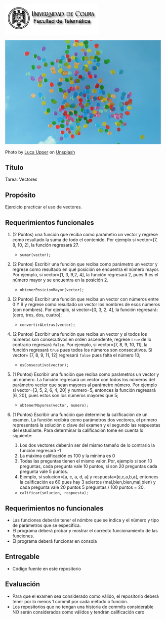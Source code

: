 
![Logo UCOL](img/ucol-logo.jpg)

![Portada](img/cover.jpg)

<span>Photo by <a href="https://unsplash.com/@lucistan?utm_source=unsplash&amp;utm_medium=referral&amp;utm_content=creditCopyText">Luca Upper</a> on <a href="https://unsplash.com/s/photos/fun?utm_source=unsplash&amp;utm_medium=referral&amp;utm_content=creditCopyText">Unsplash</a></span>

## Título

Tarea: Vectores

## Propósito

Ejercicio practicar el uso de vectores.

## Requerimientos funcionales

1. (2 Puntos) una función que reciba como parámetro un vector y regrese como resultado la suma de todo el contenido. Por ejemplo si vector=[7, 8, 10, 2], la función regresará 27.
     - `sumar(vector);`

2. (2 Puntos) Escribir una función que reciba como parámetro un vector y regrese como resultado en qué posición se encuentra el número mayor. Por ejemplo, si vector=[1, 3, 9,2, 4], la función regresará 2, pues 9 es el número mayor y se encuentra en la posición 2.
   - `obtenerPosicionMayor(vector);`
  
3. (2 Puntos) Escribir una función que reciba un vector con números entre 0 Y 9 y regrese como resultado un vector los nombres de esos números (con nombres). Por ejemplo, si vector=[0, 3, 2, 4], la función regresará: [cero, tres, dos, cuatro];
     - `convertirALetras(vector);`
 
4. (2 Puntos) Escribir una función que reciba un vector y si todos los números son consecutivos en orden ascendente, regrese `true`  de lo contrario regresará `false`. Por ejemplo, si vector=[7, 8, 9, 10, 11], la función regresará `true` pues todos los números son consecutivos. Si vector= [7, 8, 9, 11, 12] regresará `false` pues falta el número 10;
     - `esConsecutivo(vector);`

5. (1 Puntos) Escribir una función que reciba como parámetros un vector y un número. La función regresará un vector con todos los números del parámetro vector que sean mayores al parámetro número. Por ejemplo si vector=[3, 5, 2, 6, 4, 20] y numero=5, entonces la función regresará [6, 20], pues estos son los números mayores que 5;
     - `obtenerMayores(vector, numero);`
  
6. (1 Puntos) Escribir una función que determine la calificación de un examen. La función recibirá como parámetros dos vectores, el primero representará la solución o clave del examen y el segundo las respuestas del estudiante. Para determinar la calificación tome en cuenta lo siguiente:
   1. Los dos vectores deberán ser del mismo tamaño de lo contrario la función regresará -1
   2. La máxima calificación es 100 y la mínima es 0
   3. Todas las preguntas tienen el mismo  valor. Por, ejemplo si son 10 preguntas, cada pregunta vale 10 puntos, si son 20 preguntas cada pregunta vale 5 puntos.
   4. Ejemplo, si solucion=[a, c, a, d, a] y respuesta=[e,c,a,b,a], entonces la calificación es 60 pues hay 3 aciertos (mal,bien,bien,mal,bien) y cada pregunta vale 20 puntos 5 preguntas / 100 puntos = 20.
     - `calificar(solucion, respuesta);`
  
## Requerimientos no funcionales

- Las funciones deberán tener el nómbre que se indica y el número y tipo de parámetros que se especifica.
- El programa deberá probar y mostrar el correcto funcionamiento de las funciones.
- El programa deberá funcionar en consola

## Entregable

- Código fuente en este repositorio
  
## Evaluación

- Para que el examen sea considerado como válido, el repositorio deberá tener por lo menos 1 commit por cada método o función.
- Los repositorios que no tengan una historia de commits considerable NO serán considerados como válidos y tendrán calificación cero
